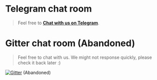 # Telegram chat room

> Feel free to **[Chat with us on Telegram](https://t.me/unisharp_opensource)**.




# Gitter chat room (Abandoned)



> Feel free to chat with us. We might not response quickly, please check it back later :)

[![Gitter](https://badges.gitter.im/UniSharp/chat.svg)](https://gitter.im/UniSharp/chat?utm_source=badge&utm_medium=badge&utm_campaign=pr-badge) (Abandoned)
